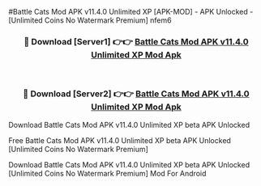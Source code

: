 #Battle Cats Mod APK v11.4.0 Unlimited XP [APK-MOD] - APK Unlocked - [Unlimited Coins No Watermark Premium] nfem6



<div align="center">

<h3>🔴 Download [Server1] 👉👉 <a href="https://momento.my/?title=Battle_Cats_Mod_APK_v11.4.0_Unlimited_XP">Battle Cats Mod APK v11.4.0 Unlimited XP Mod Apk</a></h3><br>

<h3>🔴 Download [Server2] 👉👉 <a href="https://momento.my/?title=Battle_Cats_Mod_APK_v11.4.0_Unlimited_XP">Battle Cats Mod APK v11.4.0 Unlimited XP Mod Apk</a></h3>
</div>



Download Battle Cats Mod APK v11.4.0 Unlimited XP beta APK Unlocked

Free Battle Cats Mod APK v11.4.0 Unlimited XP beta APK Unlocked [Unlimited Coins No Watermark Premium]

Download Battle Cats Mod APK v11.4.0 Unlimited XP beta APK Unlocked [Unlimited Coins No Watermark Premium] Mod For Android
